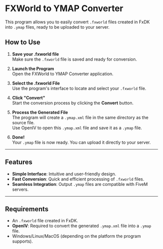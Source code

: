 # FXWorld to YMAP Converter

This program allows you to easily convert `.fxworld` files created in FxDK into `.ymap` files, ready to be uploaded to your server.

## How to Use

1. **Save your .fxworld file**  
   Make sure the `.fxworld` file is saved and ready for conversion.

2. **Launch the Program**  
   Open the FXWorld to YMAP Converter application.

3. **Select the .fxworld File**  
   Use the program's interface to locate and select your `.fxworld` file.

4. **Click "Convert"**  
   Start the conversion process by clicking the **Convert** button.

5. **Process the Generated File**  
   The program will create a `.ymap.xml` file in the same directory as the source file.  
   Use OpenIV to open this `.ymap.xml` file and save it as a `.ymap` file.

6. **Done!**  
   Your `.ymap` file is now ready. You can upload it directly to your server.

---

## Features

- **Simple Interface**: Intuitive and user-friendly design.
- **Fast Conversion**: Quick and efficient processing of `.fxworld` files.
- **Seamless Integration**: Output `.ymap` files are compatible with FiveM servers.

---

## Requirements

- An `.fxworld` file created in FxDK.
- **OpenIV**: Required to convert the generated `.ymap.xml` file into a `.ymap` file.
- Windows/Linux/MacOS (depending on the platform the program supports).
